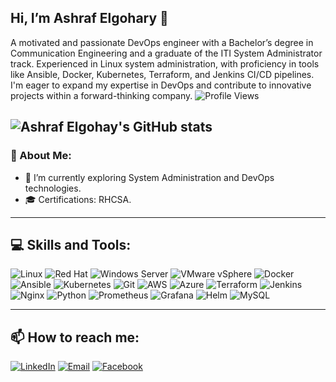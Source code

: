 

<!--
**ashrafelgohary/AshrafElgohary** is a ✨ _special_ ✨ repository because its `README.md` (this file) appears on your GitHub profile.

Here are some ideas to get you started:

- 🔭 I’m currently working on ...
- 🌱 I’m currently learning ...
- 👯 I’m looking to collaborate on ...
- 🤔 I’m looking for help with ...
- 💬 Ask me about ...
- 📫 How to reach me: ...
- 😄 Pronouns: ...
- ⚡ Fun fact: ...
-->
## Hi, I’m Ashraf Elgohary 👋

A motivated and passionate DevOps engineer with a Bachelor’s degree in Communication Engineering and a graduate of the ITI System Administrator track. Experienced in Linux system administration, with proficiency in tools like Ansible, Docker, Kubernetes, Terraform, and Jenkins CI/CD pipelines. I'm eager to expand my expertise in DevOps and contribute to innovative projects within a forward-thinking company.
![Profile Views](https://hits.seeyoufarm.com/api/count/incr/badge.svg?url=https://github.com/ashrafelgohary/&title=Profile%20Views)

![Ashraf Elgohay's GitHub stats](https://github-readme-stats.vercel.app/api?username=ashrafelgohary&show_icons=true&theme=transparent)
---

### 💫 About Me:
- 🌱 I’m currently exploring System Administration and DevOps technologies.
- 🎓 Certifications: RHCSA.
---

## 💻 Skills and Tools:

![Linux](https://img.shields.io/badge/Linux-FCC624?style=flat&logo=linux&logoColor=black)
![Red Hat](https://img.shields.io/badge/Red%20Hat-EE0000?style=flat&logo=red-hat&logoColor=white)
![Windows Server](https://img.shields.io/badge/Windows%20Server-0078D6?style=flat&logo=windows&logoColor=white)
![VMware vSphere](https://img.shields.io/badge/VMware%20vSphere-607078?style=flat&logo=vmware&logoColor=white)
![Docker](https://img.shields.io/badge/Docker-2496ED?style=flat&logo=docker&logoColor=white)
![Ansible](https://img.shields.io/badge/Ansible-EE0000?style=flat&logo=ansible&logoColor=white)
![Kubernetes](https://img.shields.io/badge/Kubernetes-326CE5?style=flat&logo=kubernetes&logoColor=white)
![Git](https://img.shields.io/badge/Git-F05032?style=flat&logo=git&logoColor=white)
![AWS](https://img.shields.io/badge/AWS-232F3E?style=flat&logo=amazon-aws&logoColor=white)
![Azure](https://img.shields.io/badge/Azure-0078D4?style=flat&logo=microsoft-azure&logoColor=white)
![Terraform](https://img.shields.io/badge/Terraform-623CE4?style=flat&logo=terraform&logoColor=white)
![Jenkins](https://img.shields.io/badge/Jenkins-D24939?style=flat&logo=jenkins&logoColor=white)
![Nginx](https://img.shields.io/badge/Nginx-009639?style=flat&logo=nginx&logoColor=white)
![Python](https://img.shields.io/badge/Python-3776AB?style=flat&logo=python&logoColor=white)
![Prometheus](https://img.shields.io/badge/Prometheus-E6522C?style=flat&logo=prometheus&logoColor=white)
![Grafana](https://img.shields.io/badge/Grafana-F46800?style=flat&logo=grafana&logoColor=white)
![Helm](https://img.shields.io/badge/Helm-0F1689?style=flat&logo=helm&logoColor=white)
![MySQL](https://img.shields.io/badge/MySQL-4479A1?style=flat&logo=mysql&logoColor=white)


---

## 📫 How to reach me:

[![LinkedIn](https://img.shields.io/badge/LinkedIn-0077B5?style=flat&logo=linkedin&logoColor=white)](https://www.linkedin.com/in/ashrafelgohary8/)
[![Email](https://img.shields.io/badge/Gmail-D14836?style=flat&logo=gmail&logoColor=white)](mailto:ashrafelgohary08@gmail.com)
[![Facebook](https://img.shields.io/badge/Facebook-1877F2?style=flat&logo=facebook&logoColor=white)](https://www.facebook.com/ashrafelgohary8)
